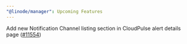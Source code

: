 ```yaml
---
"@linode/manager": Upcoming Features
---
```


Add new Notification Channel listing section in CloudPulse alert details page ([#11554](https://github.com/linode/manager/pull/11554))

